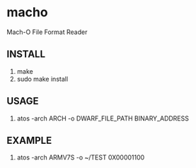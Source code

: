 macho
=====

Mach-O File Format Reader

## INSTALL

1. make
2. sudo make install

## USAGE

1. atos -arch ARCH -o DWARF_FILE_PATH BINARY_ADDRESS

## EXAMPLE

1. atos -arch ARMV7S -o ~/TEST 0X00001100
